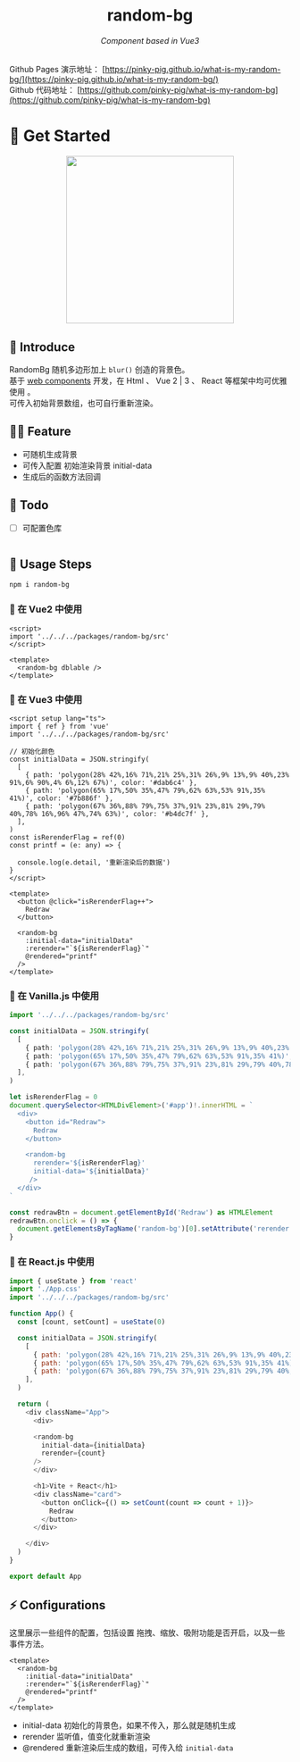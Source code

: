 

<div align="center">
	<h1 style="margin:10px">random-bg</h1>
	<h6 align="center">Component based in Vue3</h6>
</div>

Github Pages 演示地址： [https://pinky-pig.github.io/what-is-my-random-bg/](https://pinky-pig.github.io/what-is-my-random-bg/)  
Github 代码地址： [https://github.com/pinky-pig/what-is-my-random-bg](https://github.com/pinky-pig/what-is-my-random-bg)

# 🌸 Get Started 

<p align="center">
  <img src="https://cdn.jsdelivr.net/gh/pinky-pig/pic-bed/imagesrandom-bg.gif"  height="300">
</p>


## 🎉 Introduce

RandomBg 随机多边形加上 `blur()` 创造的背景色。  
基于 [web components](https://developer.mozilla.org/en-US/docs/Web/Web_Components) 开发，在 Html 、 Vue 2 | 3 、 React 等框架中均可优雅使用 。  
可传入初始背景数组，也可自行重新渲染。

## 🏄‍♂️ Feature

- 可随机生成背景
- 可传入配置 初始渲染背景 initial-data 
- 生成后的函数方法回调


## 👊 Todo

- [ ] 可配置色库

```js

```
## 🍄 Usage Steps

```bash
npm i random-bg
```

### 🍔 在 Vue2 中使用

```vue
<script>
import '../../../packages/random-bg/src'
</script>

<template>
  <random-bg dblable />
</template>
```


### 🍟 在 Vue3 中使用

```vue
<script setup lang="ts">
import { ref } from 'vue'
import '../../../packages/random-bg/src'

// 初始化颜色
const initialData = JSON.stringify(
  [
    { path: 'polygon(28% 42%,16% 71%,21% 25%,31% 26%,9% 13%,9% 40%,23% 91%,6% 90%,4% 6%,12% 67%)', color: '#dab6c4' },
    { path: 'polygon(65% 17%,50% 35%,47% 79%,62% 63%,53% 91%,35% 41%)', color: '#7b886f' },
    { path: 'polygon(67% 36%,88% 79%,75% 37%,91% 23%,81% 29%,79% 40%,78% 16%,96% 47%,74% 63%)', color: '#b4dc7f' },
  ],
)
const isRerenderFlag = ref(0)
const printf = (e: any) => {

  console.log(e.detail, '重新渲染后的数据')
}
</script>

<template>
  <button @click="isRerenderFlag++">
    Redraw
  </button>

  <random-bg
    :initial-data="initialData"
    :rerender="`${isRerenderFlag}`"
    @rendered="printf"
  />
</template>
```

### 🌭 在 Vanilla.js 中使用

```ts
import '../../../packages/random-bg/src'

const initialData = JSON.stringify(
  [
    { path: 'polygon(28% 42%,16% 71%,21% 25%,31% 26%,9% 13%,9% 40%,23% 91%,6% 90%,4% 6%,12% 67%)', color: '#dab6c4' },
    { path: 'polygon(65% 17%,50% 35%,47% 79%,62% 63%,53% 91%,35% 41%)', color: '#7b886f' },
    { path: 'polygon(67% 36%,88% 79%,75% 37%,91% 23%,81% 29%,79% 40%,78% 16%,96% 47%,74% 63%)', color: '#b4dc7f' },
  ],
)

let isRerenderFlag = 0
document.querySelector<HTMLDivElement>('#app')!.innerHTML = `
  <div>
    <button id="Redraw">
      Redraw
    </button>

    <random-bg 
      rerender='${isRerenderFlag}'
      initial-data='${initialData}'
     />
  </div>
`

const redrawBtn = document.getElementById('Redraw') as HTMLElement
redrawBtn.onclick = () => {
  document.getElementsByTagName('random-bg')[0].setAttribute('rerender', `${isRerenderFlag++}`)
}
```

### 🌭 在 React.js 中使用

```js
import { useState } from 'react'
import './App.css'
import '../../../packages/random-bg/src'

function App() {
  const [count, setCount] = useState(0)

  const initialData = JSON.stringify(
    [
      { path: 'polygon(28% 42%,16% 71%,21% 25%,31% 26%,9% 13%,9% 40%,23% 91%,6% 90%,4% 6%,12% 67%)', color: '#dab6c4' },
      { path: 'polygon(65% 17%,50% 35%,47% 79%,62% 63%,53% 91%,35% 41%)', color: '#7b886f' },
      { path: 'polygon(67% 36%,88% 79%,75% 37%,91% 23%,81% 29%,79% 40%,78% 16%,96% 47%,74% 63%)', color: '#b4dc7f' },
    ],
  )

  return (
    <div className="App">
      <div>

      <random-bg
        initial-data={initialData}
        rerender={count}
      />
      </div>

      <h1>Vite + React</h1>
      <div className="card">
        <button onClick={() => setCount(count => count + 1)}>
          Redraw
        </button>
      </div>

    </div>
  )
}

export default App

```


## ⚡ Configurations

这里展示一些组件的配置，包括设置 拖拽、缩放、吸附功能是否开启，以及一些事件方法。

```vue
<template>
  <random-bg
    :initial-data="initialData"
    :rerender="`${isRerenderFlag}`"
    @rendered="printf"
  />
</template>
```

- initial-data 初始化的背景色，如果不传入，那么就是随机生成
- rerender 监听值，值变化就重新渲染
- @rendered 重新渲染后生成的数组，可传入给 `initial-data`
